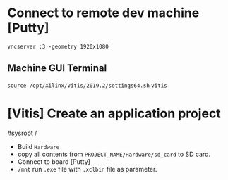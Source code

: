 



# Connect to remote dev machine [Putty]
`vncserver :3 -geometry 1920x1080`
## Machine GUI Terminal
`source /opt/Xilinx/Vitis/2019.2/settings64.sh`
`vitis`


# [Vitis] Create an application project
#sysroot 
/



- Build `Hardware`
- copy all contents from `PROJECT_NAME/Hardware/sd_card` to SD card.
- Connect to board [Putty]
- `/mnt` run `.exe` file with `.xclbin` file as parameter. 
